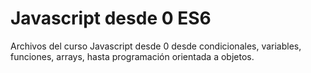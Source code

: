 # Javascript desde 0 ES6

Archivos del curso Javascript desde 0 desde condicionales, variables, funciones, arrays, hasta programación orientada a objetos.
